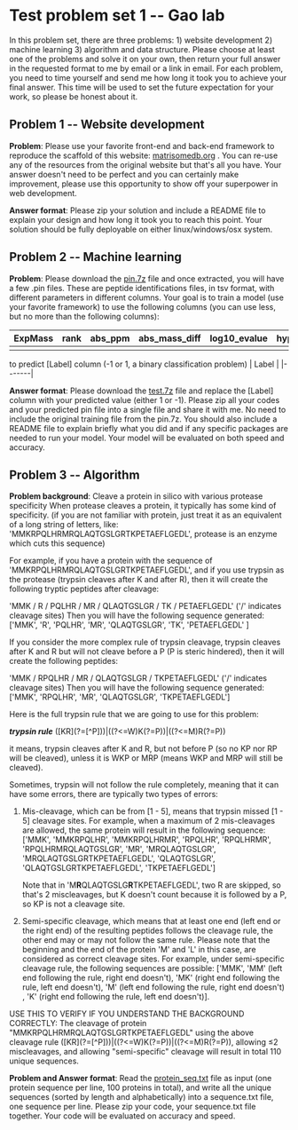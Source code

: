 #  Test problem set 1 -- Gao lab

In this problem set, there are three problems: 1) website development 2) machine learning 3) algorithm and data structure. Please choose at least one of the problems and solve it on your own, then return your full answer in the requested format to me by email or a link in email. For each problem, you need to time yourself and send me how long it took you to achieve your final answer. This time will be used to set the future expectation for your work, so please be honest about it.



## Problem 1 -- Website development

**Problem**: Please use your favorite front-end and back-end framework to reproduce the scaffold of this website: [matrisomedb.org](http://matrisomedb.pepchem.org/) . You can re-use any of the resources from the original website but that's all you have. Your answer doesn't need to be perfect and you can certainly make improvement, please use this opportunity to show off your superpower in web development.

**Answer format**: Please zip your solution and include a README file to explain your design and how long it took you to reach this point. Your solution should be fully deployable on either linux/windows/osx system.



## Problem 2 -- Machine learning

**Problem**: Please download the [pin.7z](https://uofi.box.com/s/mc4nnkbb4afxp80sx8fgmkmjeevwl3pu) file and once extracted, you will have a few .pin files. These are peptide identifications files, in tsv format, with different parameters in different columns. Your goal is to train a model (use your favorite framework) to use the following columns (you can use less, but no more than the following columns): 

| ExpMass | rank | abs_ppm | abs_mass_diff | log10_evalue | hyperscore | delta_hyperscore | matched_ion_num | matched_ion_fraction | peptide_length | ntt  | nmc  | charge_1 | charge_2 | charge_3 | charge_4 | charge_5 | charge_6 | charge_7 |
| ------- | ---- | ------- | ------------- | ------------ | ---------- | ---------------- | --------------- | -------------------- | -------------- | ---- | ---- | -------- | -------- | -------- | -------- | -------- | -------- | -------- |
|         |      |         |               |              |            |                  |                 |                      |                |      |      |          |          |          |          |          |          |          |

to predict [Label] column (-1 or 1, a binary classification problem)
| Label |
|-------|

**Answer format**: Please download the [test.7z](https://github.com/bathy/practice_test/blob/main/test.7z) file and replace the [Label] column with your predicted value (either 1 or -1). Please zip all your codes and your predicted pin file into a single file and share it with me. No need to include the original training file from the pin.7z. You should also include a README file to explain briefly what you did and if any specific packages are needed to run your model. Your model will be evaluated on both speed and accuracy.



## Problem 3 -- Algorithm

**Problem background**: Cleave a protein in silico with various protease specificity
When protease cleaves a protein, it typically has some kind of specificity. (if you are not familiar with protein, just treat it as an equivalent of a long string of letters, like: 'MMKRPQLHRMRQLAQTGSLGRTKPETAEFLGEDL', protease is an enzyme which cuts this sequence)

For example, if you have a protein with the sequence of 'MMKRPQLHRMRQLAQTGSLGRTKPETAEFLGEDL', and if you use trypsin as the protease (trypsin cleaves after K and after R), then it will create the following tryptic peptides after cleavage:

'MMK / R / PQLHR / MR / QLAQTGSLGR / TK / PETAEFLGEDL' ('/' indicates cleavage sites)
Then you will have the following sequence generated: ['MMK', 'R', 'PQLHR', 'MR', 'QLAQTGSLGR', 'TK', 'PETAEFLGEDL' ]

If you consider the more complex rule of trypsin cleavage, trypsin cleaves after K and R but will not cleave before a P (P is steric hindered), then it will create the following peptides: 

'MMK / RPQLHR / MR / QLAQTGSLGR / TKPETAEFLGEDL' ('/' indicates cleavage sites)
Then you will have the following sequence generated: ['MMK', 'RPQLHR', 'MR', 'QLAQTGSLGR', 'TKPETAEFLGEDL']

Here is the full trypsin rule that we are going to use for this problem: 

***trypsin rule*** (\[KR\](?=\[^P\]))|((?<=W)K(?=P))|((?<=M)R(?=P))

it means, trypsin cleaves after K and R, but not before P (so no KP nor RP will be cleaved), unless it is WKP or MRP (means WKP and MRP will still be cleaved).

Sometimes, trypsin will not follow the rule completely, meaning that it can have some errors, there are typically two types of errors:

1. Mis-cleavage, which can be from [1 - 5], means that trypsin missed [1 - 5] cleavage sites. For example, when a maximum of 2 mis-cleavages are allowed, the same protein will result in the following sequence: ['MMK', 'MMKRPQLHR', 'MMKRPQLHRMR', 'RPQLHR', 'RPQLHRMR', 'RPQLHRMRQLAQTGSLGR', 'MR', 'MRQLAQTGSLGR', 'MRQLAQTGSLGRTKPETAEFLGEDL', 'QLAQTGSLGR', 'QLAQTGSLGRTKPETAEFLGEDL', 'TKPETAEFLGEDL']

   Note that in 'M**R**QLAQTGSLG**R**TKPETAEFLGEDL', two R are skipped, so that's 2 miscleavages, but K doesn't count because it is followed by a P, so KP is not a cleavage site.

2. Semi-specific cleavage, which means that at least one end (left end or the right end) of the resulting peptides follows the cleavage rule, the other end may or may not follow the same rule. Please note that the beginning and the end of the protein 'M' and 'L' in this case, are considered as correct cleavage sites. For example, under semi-specific cleavage rule, the following sequences are possible: ['MMK', 'MM' (left end following the rule, right end doesn't), 'MK' (right end following the rule, left end doesn't), 'M' (left end following the rule, right end doesn't) , 'K' (right end following the rule, left end doesn't)].

USE THIS TO VERIFY IF YOU UNDERSTAND THE BACKGROUND CORRECTLY: The cleavage of protein "MMKRPQLHRMRQLAQTGSLGRTKPETAEFLGEDL" using the above cleavage rule (\[KR\](?=\[^P\]))|((?<=W)K(?=P))|((?<=M)R(?=P)), allowing ≤2 miscleavages, and allowing "semi-specific" cleavage will result in total 110 unique sequences.

**Problem and Answer format**: Read the [protein_seq.txt](https://github.com/bathy/practice_test/blob/main/protein_seq.txt) file as input (one protein sequence per line, 100 proteins in total), and write all the unique sequences (sorted by length and alphabetically) into a sequence.txt file, one sequence per line. Please zip  your code, your sequence.txt file together. Your code will be evaluated on accuracy and speed.
